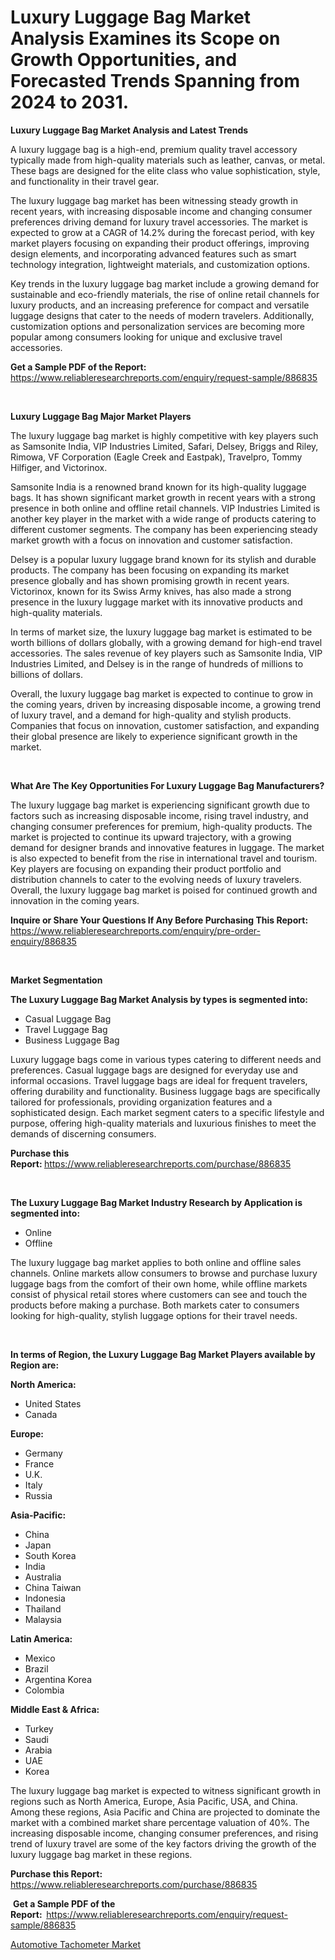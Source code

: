 <p><h1>Luxury Luggage Bag Market Analysis Examines its Scope on Growth Opportunities, and Forecasted Trends Spanning from 2024 to 2031.</h1></p><p><strong>Luxury Luggage Bag Market Analysis and Latest Trends</strong></p>
<p><p>A luxury luggage bag is a high-end, premium quality travel accessory typically made from high-quality materials such as leather, canvas, or metal. These bags are designed for the elite class who value sophistication, style, and functionality in their travel gear.</p><p>The luxury luggage bag market has been witnessing steady growth in recent years, with increasing disposable income and changing consumer preferences driving demand for luxury travel accessories. The market is expected to grow at a CAGR of 14.2% during the forecast period, with key market players focusing on expanding their product offerings, improving design elements, and incorporating advanced features such as smart technology integration, lightweight materials, and customization options.</p><p>Key trends in the luxury luggage bag market include a growing demand for sustainable and eco-friendly materials, the rise of online retail channels for luxury products, and an increasing preference for compact and versatile luggage designs that cater to the needs of modern travelers. Additionally, customization options and personalization services are becoming more popular among consumers looking for unique and exclusive travel accessories.</p></p>
<p><strong>Get a Sample PDF of the Report:&nbsp;</strong> <a href="https://www.reliableresearchreports.com/enquiry/request-sample/886835">https://www.reliableresearchreports.com/enquiry/request-sample/886835</a></p>
<p>&nbsp;</p>
<p><strong>Luxury Luggage Bag Major Market Players</strong></p>
<p><p>The luxury luggage bag market is highly competitive with key players such as Samsonite India, VIP Industries Limited, Safari, Delsey, Briggs and Riley, Rimowa, VF Corporation (Eagle Creek and Eastpak), Travelpro, Tommy Hilfiger, and Victorinox. </p><p>Samsonite India is a renowned brand known for its high-quality luggage bags. It has shown significant market growth in recent years with a strong presence in both online and offline retail channels. VIP Industries Limited is another key player in the market with a wide range of products catering to different customer segments. The company has been experiencing steady market growth with a focus on innovation and customer satisfaction.</p><p>Delsey is a popular luxury luggage brand known for its stylish and durable products. The company has been focusing on expanding its market presence globally and has shown promising growth in recent years. Victorinox, known for its Swiss Army knives, has also made a strong presence in the luxury luggage market with its innovative products and high-quality materials.</p><p>In terms of market size, the luxury luggage bag market is estimated to be worth billions of dollars globally, with a growing demand for high-end travel accessories. The sales revenue of key players such as Samsonite India, VIP Industries Limited, and Delsey is in the range of hundreds of millions to billions of dollars.</p><p>Overall, the luxury luggage bag market is expected to continue to grow in the coming years, driven by increasing disposable income, a growing trend of luxury travel, and a demand for high-quality and stylish products. Companies that focus on innovation, customer satisfaction, and expanding their global presence are likely to experience significant growth in the market.</p></p>
<p>&nbsp;</p>
<p><strong>What Are The Key Opportunities For Luxury Luggage Bag Manufacturers?</strong></p>
<p><p>The luxury luggage bag market is experiencing significant growth due to factors such as increasing disposable income, rising travel industry, and changing consumer preferences for premium, high-quality products. The market is projected to continue its upward trajectory, with a growing demand for designer brands and innovative features in luggage. The market is also expected to benefit from the rise in international travel and tourism. Key players are focusing on expanding their product portfolio and distribution channels to cater to the evolving needs of luxury travelers. Overall, the luxury luggage bag market is poised for continued growth and innovation in the coming years.</p></p>
<p><strong>Inquire or Share Your Questions If Any Before Purchasing This Report:</strong> <a href="https://www.reliableresearchreports.com/enquiry/pre-order-enquiry/886835">https://www.reliableresearchreports.com/enquiry/pre-order-enquiry/886835</a></p>
<p>&nbsp;</p>
<p><strong>Market Segmentation</strong></p>
<p><strong>The Luxury Luggage Bag Market Analysis by types is segmented into:</strong></p>
<p><ul><li>Casual Luggage Bag</li><li>Travel Luggage Bag</li><li>Business Luggage Bag</li></ul></p>
<p><p>Luxury luggage bags come in various types catering to different needs and preferences. Casual luggage bags are designed for everyday use and informal occasions. Travel luggage bags are ideal for frequent travelers, offering durability and functionality. Business luggage bags are specifically tailored for professionals, providing organization features and a sophisticated design. Each market segment caters to a specific lifestyle and purpose, offering high-quality materials and luxurious finishes to meet the demands of discerning consumers.</p></p>
<p><strong>Purchase this Report:&nbsp;</strong><a href="https://www.reliableresearchreports.com/purchase/886835">https://www.reliableresearchreports.com/purchase/886835</a></p>
<p>&nbsp;</p>
<p><strong>The Luxury Luggage Bag Market Industry Research by Application is segmented into:</strong></p>
<p><ul><li>Online</li><li>Offline</li></ul></p>
<p><p>The luxury luggage bag market applies to both online and offline sales channels. Online markets allow consumers to browse and purchase luxury luggage bags from the comfort of their own home, while offline markets consist of physical retail stores where customers can see and touch the products before making a purchase. Both markets cater to consumers looking for high-quality, stylish luggage options for their travel needs.</p></p>
<p>&nbsp;</p>
<p><strong>In terms of Region, the Luxury Luggage Bag Market Players available by Region are:</strong></p>
<p>
    <p> <strong> North America: </strong>
        <ul>
            <li>United States</li>
            <li>Canada</li>
        </ul>
        </p> 
    <p> <strong> Europe: </strong>
        <ul>
            <li>Germany</li>
            <li>France</li>
            <li>U.K.</li>
            <li>Italy</li>
            <li>Russia</li>
        </ul>
        </p> 
    <p> <strong> Asia-Pacific: </strong>
        <ul>
            <li>China</li>
            <li>Japan</li>
            <li>South Korea</li>
            <li>India</li>
            <li>Australia</li>
            <li>China Taiwan</li>
            <li>Indonesia</li>
            <li>Thailand</li>
            <li>Malaysia</li>
        </ul>
        </p> 
    <p> <strong> Latin America: </strong>
        <ul>
            <li>Mexico</li>
            <li>Brazil</li>
            <li>Argentina Korea</li>
            <li>Colombia</li>
        </ul>
        </p> 
    <p> <strong> Middle East & Africa: </strong>
        <ul>
            <li>Turkey</li>
            <li>Saudi</li>
            <li>Arabia</li>
            <li>UAE</li>
            <li>Korea</li>
        </ul>
    </p>
    </p>
<p><p>The luxury luggage bag market is expected to witness significant growth in regions such as North America, Europe, Asia Pacific, USA, and China. Among these regions, Asia Pacific and China are projected to dominate the market with a combined market share percentage valuation of 40%. The increasing disposable income, changing consumer preferences, and rising trend of luxury travel are some of the key factors driving the growth of the luxury luggage bag market in these regions.</p></p>
<p><strong>Purchase this Report: </strong><a href="https://www.reliableresearchreports.com/purchase/886835">https://www.reliableresearchreports.com/purchase/886835</a></p>
<p>&nbsp;<strong>Get a Sample PDF of the Report:&nbsp;&nbsp;</strong><a href="https://www.reliableresearchreports.com/enquiry/request-sample/886835">https://www.reliableresearchreports.com/enquiry/request-sample/886835</a></p>
<p><strong></strong></p>
<p><p><a href="https://thundering-castanet-c65.notion.site/Automotive-Tachometer-Market-Size-Market-Share-and-Global-Market-Analysis-Report-2024-2031-11170cd59ced4cd5a8b1f206064b80e2">Automotive Tachometer Market</a></p></p>